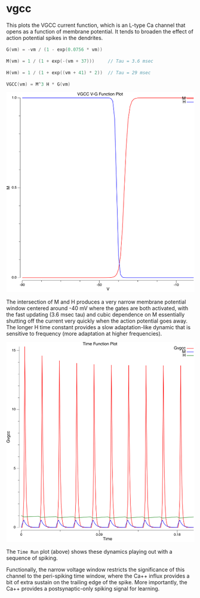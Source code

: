 # vgcc

This plots the VGCC current function, which is an L-type Ca channel that opens as a function of membrane potential.  It tends to broaden the effect of action potential spikes in the dendrites.

```Go
G(vm) = -vm / (1 - exp(0.0756 * vm))
```

```Go
M(vm) = 1 / (1 + exp(-(vm + 37)))     // Tau = 3.6 msec
```

```Go
H(vm) = 1 / (1 + exp((vm + 41) * 2))  // Tau = 29 msec
```

```Go
VGCC(vm) = M^3 H * G(vm)
```

![M and H gating from V](fig_vgcc_m_h_from_v.png?raw=true "M and H gating factors as a function of V (biological units)")

The intersection of M and H produces a very narrow membrane potential window centered around -40 mV where the gates are both activated, with the fast updating (3.6 msec tau) and cubic dependence on M essentially shutting off the current very quickly when the action potential goes away.  The longer H time constant provides a slow adaptation-like dynamic that is sensitive to frequency (more adaptation at higher frequencies).

![M and H gating from V](fig_vgcc_time_plot.png?raw=true "M and H gating factors as a function of V (biological units)")

The `Time Run` plot (above) shows these dynamics playing out with a sequence of spiking.

Functionally, the narrow voltage window restricts the significance of this channel to the peri-spiking time window, where the Ca++ influx provides a bit of extra sustain on the trailing edge of the spike.  More importantly, the Ca++ provides a postsynaptic-only spiking signal for learning.

